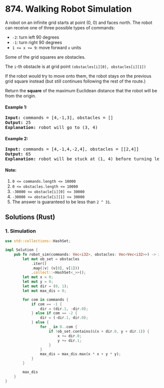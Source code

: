 # 874. Walking Robot Simulation
A robot on an infinite grid starts at point (0, 0) and faces north.  The robot can receive one of three possible types of commands:
* ```-2```: turn left 90 degrees
* ```-1```: turn right 90 degrees
* ```1 <= x <= 9```: move forward ```x``` units

Some of the grid squares are obstacles.

The ```i```-th obstacle is at grid point ```(obstacles[i][0], obstacles[i][1])```

If the robot would try to move onto them, the robot stays on the previous grid square instead (but still continues following the rest of the route.)

Return the **square** of the maximum Euclidean distance that the robot will be from the origin.

#### Example 1:
<pre>
<strong>Input:</strong> commands = [4,-1,3], obstacles = []
<strong>Output:</strong> 25
<strong>Explanation:</strong> robot will go to (3, 4)
</pre>

#### Example 2:
<pre>
<strong>Input:</strong> commands = [4,-1,4,-2,4], obstacles = [[2,4]]
<strong>Output:</strong> 65
<strong>Explanation:</strong> robot will be stuck at (1, 4) before turning left and going to (1, 8)
</pre>

#### Note:
1. ```0 <= commands.length <= 10000```
2. ```0 <= obstacles.length <= 10000```
3. ```-30000 <= obstacle[i][0] <= 30000```
4. ```-30000 <= obstacle[i][1] <= 30000```
5. The answer is guaranteed to be less than ```2 ^ 31```.

## Solutions (Rust)

### 1. Simulation
```Rust
use std::collections::HashSet;

impl Solution {
    pub fn robot_sim(commands: Vec<i32>, obstacles: Vec<Vec<i32>>) -> i32 {
        let mut ob_set = obstacles
            .iter()
            .map(|v| (v[0], v[1]))
            .collect::<HashSet<_>>();
        let mut x = 0;
        let mut y = 0;
        let mut dir = (0, 1);
        let mut max_dis = 0;

        for com in commands {
            if com == -1 {
                dir = (dir.1, -dir.0);
            } else if com == -2 {
                dir = (-dir.1, dir.0);
            } else {
                for _ in 0..com {
                    if !ob_set.contains(&(x + dir.0, y + dir.1)) {
                        x += dir.0;
                        y += dir.1;
                    }
                }
                max_dis = max_dis.max(x * x + y * y);
            }
        }

        max_dis
    }
}
```
